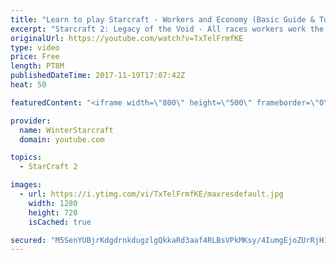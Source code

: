 ```yaml
---
title: "Learn to play Starcraft - Workers and Economy (Basic Guide & Tutorial)"
excerpt: "Starcraft 2: Legacy of the Void - All races workers work the same (mule notwithstanding!)  Wiki on mining: http://wiki.teamliquid.net/starcraft2/Mining_Minerals"
originalUrl: https://youtube.com/watch?v=TxTelFrmfKE
type: video
price: Free
length: PT8M
publishedDateTime: 2017-11-19T17:07:42Z
heat: 50

featuredContent: "<iframe width=\"800\" height=\"500\" frameborder=\"0\" src=\"https://www.youtube.com/embed/TxTelFrmfKE\" allow=\"accelerometer; autoplay; encrypted-media; gyroscope; picture-in-picture\" allowfullscreen></iframe>"

provider:
  name: WinterStarcraft
  domain: youtube.com

topics:
  - StarCraft 2

images:
  - url: https://i.ytimg.com/vi/TxTelFrmfKE/maxresdefault.jpg
    width: 1280
    height: 720
    isCached: true

secured: "M5SenYUBjrKdgdrnkdugzlgQkkaRd3aaf4RLBsVPkMKsy/4IumgEjoZUrRjH1EGpwLrFy2s4OSDRxg6TtOulHS4+7VeUCrDJ4rTImp5mRPGo1urn1nzh5kgLvnXewcIybbbWPbWIpb3SGdB5jOHRo12CftdxfWWQuclKIW5A4EERfVtVW3UpRUsH+5nSWlAMc6NxN5W+jz/pYGaQChSfgsmp7EiyvfPGEuSPUtIEBzp0LscOihG6XzwdYYzKivwZnZ9tOR7l2jydY7r1bW60ETu3/zrLescX9enMQ/oiUFioOo9xWL73utz68JroDfp/BPY0z1JA173bmTHALlmEARdTMMN+bpxtVam4OE4hA1g2kWheBWvi9cwEyS7Y5UBdGUN3CZySVcwSYtRfti8Itw3Zp5K/5RUZ3RSOk1MjU7s=;Tz3IHBfBC+Jqfs2qiDk5Xw=="
---
```


